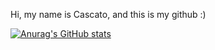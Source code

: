 Hi, my name is Cascato, and this is my github :)


[![Anurag's GitHub stats](https://github-readme-stats.vercel.app/api?username=Cascato)](https://github.com/Cascato/github-readme-stats)

